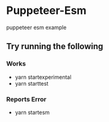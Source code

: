 # Puppeteer-Esm
 puppeteer esm example

## Try running the following

### Works
- yarn startexperimental
- yarn starttest

### Reports Error
- yarn startesm
